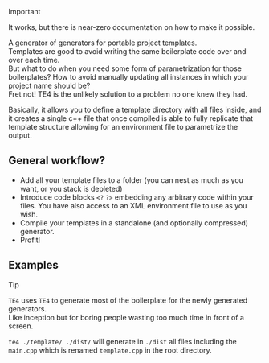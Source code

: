 > [!IMPORTANT]  
> It works, but there is near-zero documentation on how to make it possible.

A generator of generators for portable project templates.  
Templates are good to avoid writing the same boilerplate code over and over each time.  
But what to do when you need some form of parametrization for those boilerplates? How to avoid manually updating all instances in which your project name should be?  
Fret not! TE4 is the unlikely solution to a problem no one knew they had.

Basically, it allows you to define a template directory with all files inside, and it creates a single c++ file that once compiled is able to fully replicate that template structure allowing for an environment file to parametrize the output.

## General workflow?

- Add all your template files to a folder (you can nest as much as you want, or you stack is depleted)
- Introduce code blocks `<?` `?>` embedding any arbitrary code within your files. You have also access to an XML environment file to use as you wish.
- Compile your templates in a standalone (and optionally compressed) generator.
- Profit!

## Examples

> [!TIP]  
> `TE4` uses `TE4` to generate most of the boilerplate for the newly generated generators.  
> Like inception but for boring people wasting too much time in front of a screen.

`te4 ./template/ ./dist/` will generate in `./dist` all files including the `main.cpp` which is renamed `template.cpp` in the root directory.
